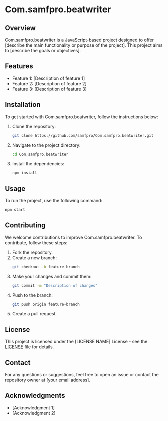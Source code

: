 # Com.samfpro.beatwriter

## Overview
Com.samfpro.beatwriter is a JavaScript-based project designed to offer [describe the main functionality or purpose of the project]. This project aims to [describe the goals or objectives].

## Features
- Feature 1: [Description of feature 1]
- Feature 2: [Description of feature 2]
- Feature 3: [Description of feature 3]

## Installation
To get started with Com.samfpro.beatwriter, follow the instructions below:

1. Clone the repository:
   ```bash
   git clone https://github.com/samfpro/Com.samfpro.beatwriter.git
   ```
2. Navigate to the project directory:
   ```bash
   cd Com.samfpro.beatwriter
   ```
3. Install the dependencies:
   ```bash
   npm install
   ```

## Usage
To run the project, use the following command:
```bash
npm start
```

## Contributing
We welcome contributions to improve Com.samfpro.beatwriter. To contribute, follow these steps:

1. Fork the repository.
2. Create a new branch:
   ```bash
   git checkout -b feature-branch
   ```
3. Make your changes and commit them:
   ```bash
   git commit -m "Description of changes"
   ```
4. Push to the branch:
   ```bash
   git push origin feature-branch
   ```
5. Create a pull request.

## License
This project is licensed under the [LICENSE NAME] License - see the [LICENSE](LICENSE) file for details.

## Contact
For any questions or suggestions, feel free to open an issue or contact the repository owner at [your email address].

## Acknowledgments
- [Acknowledgment 1]
- [Acknowledgment 2]
